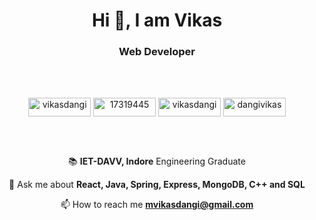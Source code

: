 <h1 align="center">Hi 👋, I am Vikas</h1>
<h3 align="center">Web Developer</h3>

<div>&nbsp;</div>
<div>&nbsp;</div>

<p align="center">
<a href="https://linkedin.com/in/vikasdangi" target="blank"><img align="center" src="https://img.shields.io/badge/LinkedIn-0077B5?style=for-the-badge&logo=linkedin&logoColor=white" alt="vikasdangi" height="30" width="100" /></a>
<a href="https://stackoverflow.com/users/17319445" target="blank"><img align="center" src="https://img.shields.io/badge/Stack_Overflow-FE7A16?style=for-the-badge&logo=stack-overflow&logoColor=white" alt="17319445" height="30" width="100" /></a>
<a href="https://www.codechef.com/users/vikasdangi" target="blank"><img align="center" src="https://img.shields.io/badge/Codechef-%23B92B27.svg?&style=for-the-badge&logo=Codechef&logoColor=white" alt="vikasdangi" height="30" width="100" /></a>
<a href="https://www.leetcode.com/dangivikas" target="blank"><img align="center" src="https://img.shields.io/badge/-LeetCode-FFA116?style=for-the-badge&logo=LeetCode&logoColor=black" alt="dangivikas" height="30" width="100" /></a>
</p>

<div>&nbsp;</div>
<div>&nbsp;</div>

<div align="center">
  
📚 **IET-DAVV, Indore** Engineering Graduate

💬 Ask me about **React, Java, Spring, Express, MongoDB, C++ and SQL**

📫 How to reach me **mvikasdangi@gmail.com**
 </div>

<div>&nbsp;</div>

  
<!---
dangi-vikas/dangi-vikas is a ✨ special ✨ repository because its `README.md` (this file) appears on your GitHub profile.
You can click the Preview link to take a look at your changes.
--->
